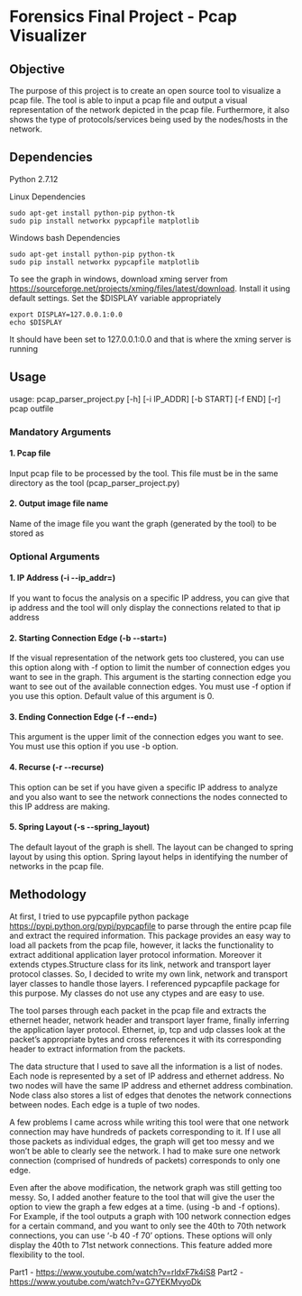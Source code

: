 # Forensics Final Project - Pcap Visualizer

## Objective

The purpose of this project is to create an open source tool to visualize a pcap file.
The tool is able to input a pcap file and output a visual representation of the network depicted in the pcap file.
Furthermore, it also shows the type of protocols/services being used by the nodes/hosts in the network.

## Dependencies

Python 2.7.12

Linux Dependencies

    sudo apt-get install python-pip python-tk
    sudo pip install networkx pypcapfile matplotlib

Windows bash Dependencies

    sudo apt-get install python-pip python-tk
    sudo pip install networkx pypcapfile matplotlib
    
  To see the graph in windows, download xming server from https://sourceforge.net/projects/xming/files/latest/download.
  Install it using default settings. Set the $DISPLAY variable appropriately	
    
    export DISPLAY=127.0.0.1:0.0
    echo $DISPLAY
  It should have been set to 127.0.0.1:0.0 and that is where the xming server is running

## Usage

usage: pcap_parser_project.py [-h] [-i IP_ADDR] [-b START] [-f END] [-r] pcap outfile

### Mandatory Arguments

#### 1. Pcap file
Input pcap file to be processed by the tool. This file must be in the same directory as the tool (pcap_parser_project.py)
#### 2. Output image file name
Name of the image file you want the graph (generated by the tool) to be stored as
### Optional Arguments

#### 1. IP Address (-i <ip address> --ip_addr=<ip address>)
If you want to focus the analysis on a specific IP address, you can give that ip address and the tool will only display the connections related to that ip address
#### 2. Starting Connection Edge (-b <edge number> --start=<edge number>)
If the visual representation of the network gets too clustered, you can use this option along with -f option to limit the number of connection edges  you want to see in the graph. This argument is the starting connection edge you want to see out of the available connection edges. You must use -f option if you use this option. Default value of this argument is 0.
#### 3. Ending Connection Edge (-f <edge number> --end=<edge number>)
This argument is the upper limit of the connection edges you want to see. You must use this option if you use -b option.
#### 4. Recurse (-r --recurse)
This option can be set if you have given a specific IP address to analyze and you also want to see the network connections the nodes connected to this IP address are making.
#### 5. Spring Layout (-s --spring_layout)
The default layout of the graph is shell. The layout can be changed to spring layout by using this option. Spring layout helps in identifying the number of networks in the pcap file. 
  
## Methodology

At first, I tried to use pypcapfile python package https://pypi.python.org/pypi/pypcapfile to parse through the entire pcap file and extract the required information. This package provides an easy way to load all packets from the pcap file, however, it lacks the functionality to extract additional application layer protocol information. Moreover it extends ctypes.Structure class for its link, network and transport layer protocol classes. So, I decided to write my own link, network and transport layer classes to handle those layers. I referenced pypcapfile package for this purpose. My classes do not use any ctypes and are easy to use.

The tool parses through each packet in the pcap file and extracts the ethernet header, network header and transport layer frame, finally inferring the application layer protocol. Ethernet, ip, tcp and udp classes look at the packet’s appropriate bytes and cross references it with its corresponding header to extract information from the packets. 

The data structure that I used to save all the information is a list of nodes. Each node is represented by a set of IP address and ethernet address. No two nodes will have the same IP address and ethernet address combination. Node class also stores a list of edges that denotes the network connections between nodes. Each edge is a tuple of two nodes.

A few problems I came across while writing this tool were that one network connection may have hundreds of packets corresponding to it. If I use all those packets as individual edges, the graph will get too messy and we won’t be able to clearly see the network. I had to make sure one network connection (comprised of hundreds of packets) corresponds to only one edge. 

Even after the above modification, the network graph was still getting too messy. So, I added another feature to the tool that will give the user the option to view the graph a few edges at a time. (using -b and -f options). For Example, if the tool outputs a graph with 100 network connection edges for a certain command, and you want to only see the 40th to 70th network connections, you can use ‘-b 40 -f 70’ options. These options will only display the 40th to 71st network connections. This feature added more flexibility to the tool. 

Part1 - https://www.youtube.com/watch?v=rldxF7k4iS8
Part2 - https://www.youtube.com/watch?v=G7YEKMvyoDk
